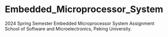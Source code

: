 # Embedded_Microprocessor_System
2024 Spring Semester Embedded Microprocessor System Assignment  School of Software and Microelectronics, Peking University.
